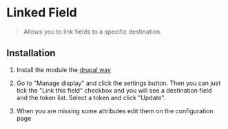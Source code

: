 # Linked Field

> Allows you to link fields to a specific destination.

## Installation

1. Install the module the [drupal way](http://drupal.org/documentation/install/modules-themes/modules-8)

2. Go to "Manage display" and click the settings button.
   Then you can just tick the "Link this field" checkbox
   and you will see a destination field and the token list.
   Select a token and click "Update".

3. When you are missing some attributes edit them on the configuration page
